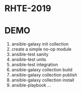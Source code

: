 # RHTE-2019

# DEMO

1. ansible-galaxy init collection
2. create a simple no-op module
3. ansible-test sanity
4. ansible-test units 
5. ansible-test integration
6. ansible-galaxy collection build
7. ansible-galaxy collection publish
8. ansible-galaxy collection install
9. ansible-playbook ...

